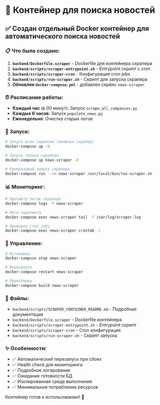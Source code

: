 # 🐳 Контейнер для поиска новостей

## ✅ Создан отдельный Docker контейнер для автоматического поиска новостей

### 📋 Что было создано:

1. **`backend/Dockerfile.scraper`** - Dockerfile для контейнера скрапера
2. **`backend/scripts/scraper-entrypoint.sh`** - Entrypoint скрипт с cron
3. **`backend/scripts/scraper-cron`** - Конфигурация cron jobs
4. **`backend/scripts/run-scraper.sh`** - Скрипт для запуска скрапера
5. **Обновлен `docker-compose.yml`** - добавлен сервис `news-scraper`

### ⏰ Расписание работы:

- **Каждый час** (в 00 минут): Запуск `scrape_all_companies.py`
- **Каждые 6 часов**: Запуск `populate_news.py`
- **Еженедельно**: Очистка старых логов

### 🚀 Запуск:

```bash
# Запуск всех сервисов (включая скрапер)
docker-compose up -d

# Запуск только скрапера
docker-compose up news-scraper -d

# Одноразовый запуск скрапера
docker-compose run --rm news-scraper /usr/local/bin/run-scraper.sh
```

### 📊 Мониторинг:

```bash
# Просмотр логов скрапера
docker-compose logs -f news-scraper

# Логи скрапинга
docker-compose exec news-scraper tail -f /var/log/scraper.log

# Проверка cron jobs
docker-compose exec news-scraper crontab -l
```

### 🔧 Управление:

```bash
# Остановка
docker-compose stop news-scraper

# Перезапуск
docker-compose restart news-scraper

# Пересборка
docker-compose build news-scraper
```

### 📁 Файлы:

- `backend/scripts/SCRAPER_CONTAINER_README.md` - Подробная документация
- `backend/Dockerfile.scraper` - Dockerfile контейнера
- `backend/scripts/scraper-entrypoint.sh` - Entrypoint скрипт
- `backend/scripts/scraper-cron` - Cron конфигурация
- `backend/scripts/run-scraper.sh` - Скрипт запуска

### ✨ Особенности:

- ✅ Автоматический перезапуск при сбоях
- ✅ Health check для мониторинга
- ✅ Подробное логирование
- ✅ Ожидание готовности БД
- ✅ Изолированная среда выполнения
- ✅ Минимальное потребление ресурсов

Контейнер готов к использованию! 🎉



